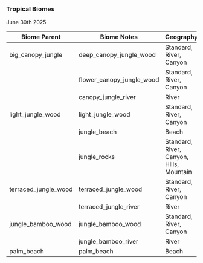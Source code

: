 ### Tropical Biomes 
June 30th 2025

| Biome Parent         | Biome Notes                  | Geography                   |
|----------------------|------------------------------|-----------------------------|
| big_canopy_jungle    | deep_canopy_jungle_wood      | Standard, River, Canyon     |
|                      | flower_canopy_jungle_wood    | Standard, River, Canyon     |
|                      | canopy_jungle_river          | River                       |
| light_jungle_wood    | light_jungle_wood            | Standard, River, Canyon     |
|                      | jungle_beach                 | Beach                       |
|                      | jungle_rocks                 | Standard, River, Canyon, Hills, Mountain |
| terraced_jungle_wood | terraced_jungle_wood         | Standard, River, Canyon     |
|                      | terraced_jungle_river        | River                       |
| jungle_bamboo_wood   | jungle_bamboo_wood           | Standard, River, Canyon     |
|                      | jungle_bamboo_river          | River                       |
| palm_beach           | palm_beach                   | Beach                       |
